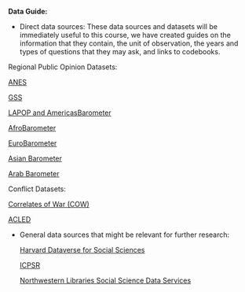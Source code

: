 **Data Guide:**

- Direct data sources: These data sources and datasets will be immediately useful to this course, we have created guides on the information that they contain, the unit of observation, the years and types of questions that they may ask, and links to codebooks. 

Regional Public Opinion Datasets: 

  [ANES](/anes_guide/README.md)
  
  [GSS](/gss_guide/README.md)
  
  [LAPOP and AmericasBarometer](/lapop_guide/README.md) 
  
  [AfroBarometer](/afrobarometer_guide/README.md) 
  
  [EuroBarometer](/eurobarometer_guide/README.md)
  
  [Asian Barometer](/asianbarometer_guide/README.md)
  
  [Arab Barometer](/arabbarometer_guide/README.md) 
 
 Conflict Datasets: 
 
  [Correlates of War (COW)](/cow_guide/README.md) 
  
  [ACLED](/acled_guide/README.md) 
  
  

- General data sources that might be relevant for further research: 

  [Harvard Dataverse for Social Sciences](https://dataverse.harvard.edu/dataverse/harvard?q=&fq0=subject_ss%3A%22Social%20Sciences%22&types=dataverses%3Adatasets&sort=dateSort&order=desc) 
  
  [ICPSR](https://www.icpsr.umich.edu/web/pages/ICPSR/index.html) 
  
  [Northwestern Libraries Social Science Data Services](https://libguides.northwestern.edu/c.php?g=114894&p=749250) 
  
